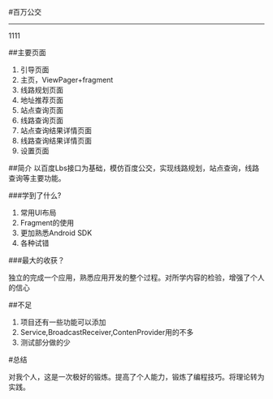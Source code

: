 #百万公交

----------
1111

##主要页面

1. 引导页面
2. 主页，ViewPager+fragment
3. 线路规划页面
4. 地址推荐页面
5. 站点查询页面
6. 线路查询页面
7. 站点查询结果详情页面
8. 线路查询结果详情页面
9. 设置页面

##简介
以百度Lbs接口为基础，模仿百度公交，实现线路规划，站点查询，线路查询等主要功能。

###学到了什么?
1. 常用UI布局
2. Fragment的使用
3. 更加熟悉Android SDK
4. 各种试错

###最大的收获？

独立的完成一个应用，熟悉应用开发的整个过程。对所学内容的检验，增强了个人的信心


##不足
1. 项目还有一些功能可以添加
2. Service,BroadcastReceiver,ContenProvider用的不多
3. 测试部分做的少

#总结

对我个人，这是一次极好的锻炼。提高了个人能力，锻炼了编程技巧。将理论转为实践。
